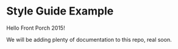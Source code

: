 # Style Guide Example

Hello Front Porch 2015!

We will be adding plenty of documentation to this repo, real soon.
